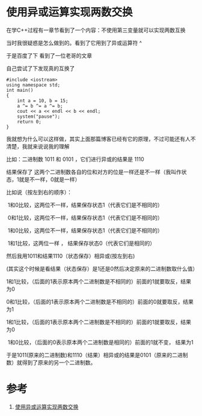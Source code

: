 # 使用异或运算实现两数交换



在学C++过程有一章节看到了一个内容：不使用第三变量就可以实现两数互换

当时我很疑惑是怎么做到的。看到了它用到了异或运算符 ^ 

于是百度了下 看到了一位老哥的文章

自己尝试了下发现真的互换了

```
#include <iostream>  
using namespace std;  
int main()  
{  
    int a = 10, b = 15;  
    a ^= b ^= a ^= b;  
    cout << a << endl << b << endl;  
    system("pause");  
    return 0;  
}  
```

我就想为什么可以这样做，其实上面那篇博客已经有它的原理，不过可能还有人不清楚，我就来说说我的理解

比如：二进制数 1011 和 0101 ，它们进行异或的结果是 1110

结果保存了 这两个二进制数各自的位和对方的位是一样还是不一样（我叫作状态，1就是不一样，0就是一样）

比如说（按左到右的顺序）：

​    1和0比较，这两位不一样，结果保存状态1（代表它们是不相同的）

​    0和1比较，这两位不一样，结果保存状态1（代表它们是不相同的）

​    1和0比较，这两位不一样，结果保存状态1（代表它们是不相同的）

​    1和1比较，这两位一样  ， 结果保存状态0（代表它们是相同的）

然后我用1011和结果1110（状态保存）相异或(按左到右)

(其实这个时候是看结果（状态保存）是1还是0然后决定原来的二进制数取什么值）

​    1和1比较，（后面的1表示原本两个二进制数是不相同的）前面的1就要取反，结果为0

​    0和1比较，（后面的1表示原本两个二进制数是不相同的）前面的0就要取反，结果为1

​    1和1比较，（后面的1表示原本两个二进制数是不相同的）前面的1就要取反，结果为0

​    1和0比较，（后面的0表示原本两个二进制数是相同的）前面的1就不变，       结果为1

于是1011(原来的二进制数)和1110（结果）相异或的结果是0101（原来的二进制数）就得到了原来的另一个二进制数。

# 参考
1. [使用异或运算实现两数交换](https://blog.csdn.net/zxm1306192988/article/details/50446399#commentsedit)